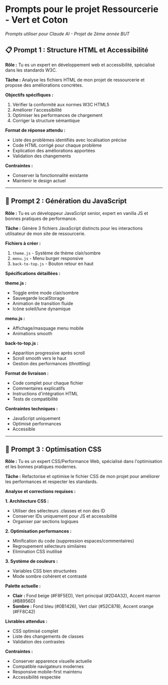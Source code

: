 # Prompts pour le projet Ressourcerie - Vert et Coton

*Prompts utiliser pour Claude AI - Projet de 2ème année BUT*

## 📋 Prompt 1 : Structure HTML et Accessibilité

**Rôle :** Tu es un expert en développement web et accessibilité, spécialisé dans les standards W3C.

**Tâche :** Analyse les fichiers HTML de mon projet de ressourcerie et propose des améliorations concrètes.

**Objectifs spécifiques :**
1. Vérifier la conformité aux normes W3C HTML5
2. Améliorer l'accessibilité 
3. Optimiser les performances de chargement
4. Corriger la structure sémantique

**Format de réponse attendu :**
- Liste des problèmes identifiés avec localisation précise
- Code HTML corrigé pour chaque problème
- Explication des améliorations apportées
- Validation des changements

**Contraintes :**
- Conserver la fonctionnalité existante
- Maintenir le design actuel

---

## 🎨 Prompt 2 : Génération du JavaScript

**Rôle :** Tu es un développeur JavaScript senior, expert en vanilla JS et bonnes pratiques de performance.

**Tâche :** Génère 3 fichiers JavaScript distincts pour les interactions utilisateur de mon site de ressourcerie.

**Fichiers à créer :**
1. `theme.js` - Système de thème clair/sombre
2. `menu.js` - Menu burger responsive
3. `back-to-top.js` - Bouton retour en haut

**Spécifications détaillées :**

**theme.js :**
- Toggle entre mode clair/sombre
- Sauvegarde localStorage
- Animation de transition fluide
- Icône soleil/lune dynamique

**menu.js :**
- Affichage/masquage menu mobile
- Animations smooth

**back-to-top.js :**
- Apparition progressive après scroll
- Scroll smooth vers le haut
- Gestion des performances (throttling)

**Format de livraison :**
- Code complet pour chaque fichier
- Commentaires explicatifs
- Instructions d'intégration HTML
- Tests de compatibilité

**Contraintes techniques :**
- JavaScript uniquement
- Optimisé performances     
- Accessible 

---

## 🎯 Prompt 3 : Optimisation CSS

**Rôle :** Tu es un expert CSS/Performance Web, spécialisé dans l'optimisation et les bonnes pratiques modernes.

**Tâche :** Refactorise et optimise le fichier CSS de mon projet pour améliorer les performances et respecter les standards.

**Analyse et corrections requises :**

**1. Architecture CSS :**
- Utiliser des sélecteurs .classes et non des ID
- Conserver IDs uniquement pour JS et accessibilité
- Organiser par sections logiques

**2. Optimisation performances :**
- Minification du code (suppression espaces/commentaires)
- Regroupement sélecteurs similaires
- Elimination CSS inutilisé

**3. Système de couleurs :**
- Variables CSS bien structurées
- Mode sombre cohérent et contrasté

**Palette actuelle :**
- **Clair :** Fond beige (#F8F5ED), Vert principal (#2D4A32), Accent marron (#B8956D)
- **Sombre :** Fond bleu (#0B1426), Vert clair (#52C878), Accent orange (#FF8C42)

**Livrables attendus :**
- CSS optimisé complet
- Liste des changements de classes
- Validation des contrastes

**Contraintes :**
- Conserver apparence visuelle actuelle
- Compatible navigateurs modernes
- Responsive mobile-first maintenu
- Accessibilité respectée
